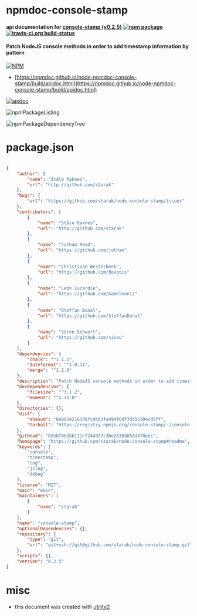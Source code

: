 # npmdoc-console-stamp

#### api documentation for  [console-stamp (v0.2.5)](https://github.com/starak/node-console-stamp#readme)  [![npm package](https://img.shields.io/npm/v/npmdoc-console-stamp.svg?style=flat-square)](https://www.npmjs.org/package/npmdoc-console-stamp) [![travis-ci.org build-status](https://api.travis-ci.org/npmdoc/node-npmdoc-console-stamp.svg)](https://travis-ci.org/npmdoc/node-npmdoc-console-stamp)

#### Patch NodeJS console methods in order to add timestamp information by pattern

[![NPM](https://nodei.co/npm/console-stamp.png?downloads=true&downloadRank=true&stars=true)](https://www.npmjs.com/package/console-stamp)

- [https://npmdoc.github.io/node-npmdoc-console-stamp/build/apidoc.html](https://npmdoc.github.io/node-npmdoc-console-stamp/build/apidoc.html)

[![apidoc](https://npmdoc.github.io/node-npmdoc-console-stamp/build/screenCapture.buildCi.browser.%252Ftmp%252Fbuild%252Fapidoc.html.png)](https://npmdoc.github.io/node-npmdoc-console-stamp/build/apidoc.html)

![npmPackageListing](https://npmdoc.github.io/node-npmdoc-console-stamp/build/screenCapture.npmPackageListing.svg)

![npmPackageDependencyTree](https://npmdoc.github.io/node-npmdoc-console-stamp/build/screenCapture.npmPackageDependencyTree.svg)



# package.json

```json

{
    "author": {
        "name": "Ståle Raknes",
        "url": "http://github.com/starak"
    },
    "bugs": {
        "url": "https://github.com/starak/node-console-stamp/issues"
    },
    "contributors": [
        {
            "name": "Ståle Raknes",
            "url": "http://github.com/starak"
        },
        {
            "name": "Jotham Read",
            "url": "https://github.com/jotham"
        },
        {
            "name": "Christiaan Westerbeek",
            "url": "https://github.com/devotis"
        },
        {
            "name": "Leon Lucardie",
            "url": "https://github.com/Gameleon12"
        },
        {
            "name": "Steffan Donal",
            "url": "https://github.com/SteffanDonal"
        },
        {
            "name": "Sören Schwert",
            "url": "https://github.com/sisou"
        }
    ],
    "dependencies": {
        "chalk": "^1.1.1",
        "dateformat": "^1.0.11",
        "merge": "^1.2.0"
    },
    "description": "Patch NodeJS console methods in order to add timestamp information by pattern",
    "devDependencies": {
        "filesize": "^3.1.2",
        "moment": "^2.13.0"
    },
    "directories": {},
    "dist": {
        "shasum": "8e88542165d8fcdcb3fa494f6df3dd15304cd6ff",
        "tarball": "https://registry.npmjs.org/console-stamp/-/console-stamp-0.2.5.tgz"
    },
    "gitHead": "02ebf882bb111cf2449f7c36e26303858d4f0eec",
    "homepage": "https://github.com/starak/node-console-stamp#readme",
    "keywords": [
        "console",
        "timestamp",
        "log",
        "jslog",
        "debug"
    ],
    "license": "MIT",
    "main": "main",
    "maintainers": [
        {
            "name": "starak"
        }
    ],
    "name": "console-stamp",
    "optionalDependencies": {},
    "repository": {
        "type": "git",
        "url": "git+ssh://git@github.com/starak/node-console-stamp.git"
    },
    "scripts": {},
    "version": "0.2.5"
}
```



# misc
- this document was created with [utility2](https://github.com/kaizhu256/node-utility2)

